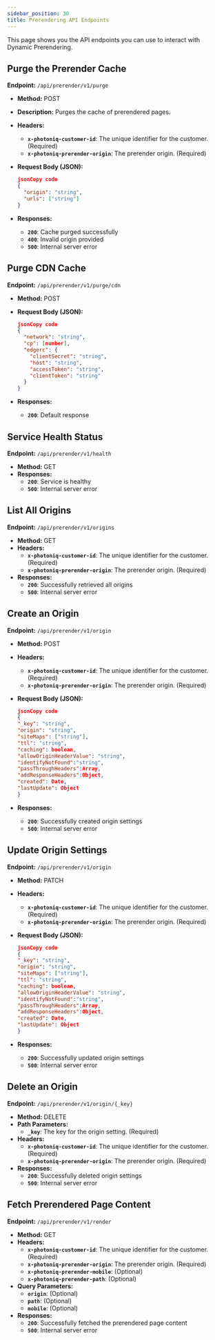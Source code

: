 ```yaml
---
sidebar_position: 30
title: Prerendering API Endpoints
---
```


This page shows you the API endpoints you can use to interact with Dynamic Prerendering.

## Purge the Prerender Cache

**Endpoint:** `/api/prerender/v1/purge`

- **Method:** POST
- **Description:** Purges the cache of prerendered pages.
- **Headers:**
  - **`x-photoniq-customer-id`**: The unique identifier for the customer. (Required)
  - **`x-photoniq-prerender-origin`**: The prerender origin. (Required)
- **Request Body (JSON):**

    ```json
    jsonCopy code
    {
      "origin": "string",
      "urls": ["string"]
    }
    ```

- **Responses:**
  - **`200`**: Cache purged successfully
  - **`400`**: Invalid origin provided
  - **`500`**: Internal server error

## Purge CDN Cache

**Endpoint:** `/api/prerender/v1/purge/cdn`

- **Method:** POST
- **Request Body (JSON):**

    ```json
    jsonCopy code
    {
      "network": "string",
      "cp": [number],
      "edgerc": {
        "clientSecret": "string",
        "host": "string",
        "accessToken": "string",
        "clientToken": "string"
      }
    }
    ```

- **Responses:**
  - **`200`**: Default response

## Service Health Status

**Endpoint:** `/api/prerender/v1/health`

- **Method:** GET
- **Responses:**
  - **`200`**: Service is healthy
  - **`500`**: Internal server error

## List All Origins

**Endpoint:** `/api/prerender/v1/origins`

- **Method:** GET
- **Headers:**
  - **`x-photoniq-customer-id`**: The unique identifier for the customer. (Required)
  - **`x-photoniq-prerender-origin`**: The prerender origin. (Required)
- **Responses:**
  - **`200`**: Successfully retrieved all origins
  - **`500`**: Internal server error

## Create an Origin

**Endpoint:** `/api/prerender/v1/origin`

- **Method:** POST
- **Headers:**
  - **`x-photoniq-customer-id`**: The unique identifier for the customer. (Required)
  - **`x-photoniq-prerender-origin`**: The prerender origin. (Required)
- **Request Body (JSON):**

    ```json
    jsonCopy code
    {
    "_key": "string",
    "origin": "string",
    "siteMaps": ["string"],
    "ttl": "string",
    "caching": boolean,
    "allowOriginHeaderValue": "string",
    "identifyNotFound":"string",
    "passThroughHeaders":Array,
    "addResponseHeaders":Object,
    "created": Date,
    "lastUpdate": Object
    }
    ```

- **Responses:**
  - **`200`**: Successfully created origin settings
  - **`500`**: Internal server error

## Update Origin Settings

**Endpoint:** `/api/prerender/v1/origin`

- **Method:** PATCH
- **Headers:**
  - **`x-photoniq-customer-id`**: The unique identifier for the customer. (Required)
  - **`x-photoniq-prerender-origin`**: The prerender origin. (Required)
- **Request Body (JSON):**

    ```json
    jsonCopy code
    {
    "_key": "string",
    "origin": "string",
    "siteMaps": ["string"],
    "ttl": "string",
    "caching": boolean,
    "allowOriginHeaderValue": "string",
    "identifyNotFound":"string",
    "passThroughHeaders":Array,
    "addResponseHeaders":Object,
    "created": Date,
    "lastUpdate": Object
    }
    ```

- **Responses:**
  - **`200`**: Successfully updated origin settings
  - **`500`**: Internal server error

## Delete an Origin

**Endpoint:** `/api/prerender/v1/origin/{_key}`

- **Method:** DELETE
- **Path Parameters:**
  - **`_key`**: The key for the origin setting. (Required)
- **Headers:**
  - **`x-photoniq-customer-id`**: The unique identifier for the customer. (Required)
  - **`x-photoniq-prerender-origin`**: The prerender origin. (Required)
- **Responses:**
  - **`200`**: Successfully deleted origin settings
  - **`500`**: Internal server error

## Fetch Prerendered Page Content

**Endpoint:** `/api/prerender/v1/render`

- **Method:** GET
- **Headers:**
  - **`x-photoniq-customer-id`**: The unique identifier for the customer. (Required)
  - **`x-photoniq-prerender-origin`**: The prerender origin. (Required)
  - **`x-photoniq-prerender-mobile`**: (Optional)
  - **`x-photoniq-prerender-path`**: (Optional)
- **Query Parameters:**
  - **`origin`**: (Optional)
  - **`path`**: (Optional)
  - **`mobile`**: (Optional)
- **Responses:**
  - **`200`**: Successfully fetched the prerendered page content
  - **`500`**: Internal server error
